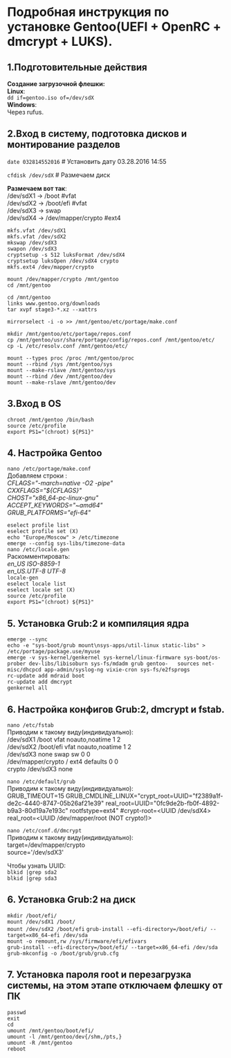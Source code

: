 # Подробная инструкция по установке Gentoo(UEFI + OpenRC + dmcrypt + LUKS).

## 1.Подготовительные действия
**Создание загрузочной флешки:**  
**Linux**:  
`dd if=gentoo.iso of=/dev/sdX`  
**Windows**:  
Через rufus.  
  
## 2.Вход в систему, подготовка дисков и монтирование разделов

`date 032814552016` # Установить дату 03.28.2016 14:55  

`cfdisk /dev/sdX` # Размечаем диск 

**Размечаем вот так**:  
/dev/sdX1 -> /boot #vfat  
/dev/sdX2 -> /boot/efi #vfat  
/dev/sdX3 -> swap  
/dev/sdX4 -> /dev/mapper/crypto #ext4  

`mkfs.vfat /dev/sdX1`  
`mkfs.vfat /dev/sdX2`  
`mkswap /dev/sdX3`  
`swapon /dev/sdX3`  
`cryptsetup -s 512 luksFormat /dev/sdX4`  
`cryptsetup luksOpen /dev/sdX4 crypto`  
`mkfs.ext4 /dev/mapper/crypto`  
 
`mount /dev/mapper/crypto /mnt/gentoo`  
`cd /mnt/gentoo`  

`cd /mnt/gentoo`  
`links www.gentoo.org/downloads`  
`tar xvpf stage3-*.xz --xattrs`  

`mirrorselect -i -o >> /mnt/gentoo/etc/portage/make.conf`  
  
`mkdir /mnt/gentoo/etc/portage/repos.conf`  
`cp /mnt/gentoo/usr/share/portage/config/repos.conf /mnt/gentoo/etc/`  
`cp -L /etc/resolv.conf /mnt/gentoo/etc/`  
  
`mount --types proc /proc /mnt/gentoo/proc`  
`mount --rbind /sys /mnt/gentoo/sys`  
`mount --make-rslave /mnt/gentoo/sys`  
`mount --rbind /dev /mnt/gentoo/dev`  
`mount --make-rslave /mnt/gentoo/dev`  
  
## 3.Вход в OS
`chroot /mnt/gentoo /bin/bash`  
`source /etc/profile`  
`export PS1="(chroot) ${PS1}"`  
  
## 4. Настройка Gentoo
`nano /etc/portage/make.conf`  
Добавляем строки :  
*CFLAGS="-march=native -O2 -pipe"*  
*CXXFLAGS="${CFLAGS}"*  
*CHOST="x86_64-pc-linux-gnu"*  
*ACCEPT_KEYWORDS="~amd64"*  
*GRUB_PLATFORMS="efi-64"*  
  
`eselect profile list`  
`eselect profile set (X)`  
`echo "Europe/Moscow" > /etc/timezone`  
`emerge --config sys-libs/timezone-data`   
`nano /etc/locale.gen`  
Раскомментировать:  
*en_US ISO-8859-1*  
*en_US.UTF-8 UTF-8*  
`locale-gen`  
`eselect locale list`  
`eselect locale set (X)`  
`source /etc/profile`  
`export PS1="(chroot) ${PS1}"`  
  
## 5. Установка Grub:2 и компиляция ядра
`emerge --sync`  
`echo -e "sys-boot/grub mount\nsys-apps/util-linux static-libs" > /etc/portage/package.use/myuse`  
`emerge -v sys-kernel/genkernel sys-kernel/linux-firmware sys-boot/os-prober dev-libs/libisoburn sys-fs/mdadm grub gentoo-   sources net-misc/dhcpcd app-admin/syslog-ng vixie-cron sys-fs/e2fsprogs`  
`rc-update add mdraid boot`  
`rc-update add dmcrypt`  
`genkernel all`  
## 6. Настройка конфигов Grub:2, dmcrypt и fstab.
`nano /etc/fstab`  
Приводим к такому виду(индивидуально):  
/dev/sdX1 /boot vfat noauto,noatime 1 2  
/dev/sdX2 /boot/efi vfat noauto,noatime 1 2  
/dev/sdX3 none swap sw 0 0  
/dev/mapper/crypto / ext4 defaults 0 0  
crypto /dev/sdX3 none  
  
`nano /etc/default/grub`  
Приводим к такому виду(индивидуально):  
GRUB_TIMEOUT=15
GRUB_CMDLINE_LINUX="crypt_root=UUID="f2389a1f-de2c-4440-8747-05b26af21e39" real_root=UUID="0fc9de2b-fb0f-4892-b9a3-80d19a7e193c" rootfstype=ext4" #crypt-root=<UUID /dev/sdX4> real_root=<UUID /dev/mapper/root (NOT crypto!)>
  
`nano /etc/conf.d/dmcrypt`  
Приводим к такому виду(индивидуально):  
target=/dev/mapper/crypto  
source='/dev/sdX3'  
  
Чтобы узнать UUID:  
`blkid |grep sda2`  
`blkid |grep sda3`  
  
## 6. Установка Grub:2 на диск
`mkdir /boot/efi/`  
`mount /dev/sdX1 /boot/`  
`mount /dev/sdX2 /boot/efi`
`grub-install --efi-directory=/boot/efi/ --target=x86_64-efi /dev/sda`  
`mount -o remount,rw /sys/firmware/efi/efivars`  
`grub-install --efi-directory=/boot/efi/ --target=x86_64-efi /dev/sda`  
`grub-mkconfig -o /boot/grub/grub.cfg`  
  
## 7. Установка пароля root и перезагрузка системы, на этом этапе отключаем флешку от ПК
`passwd`  
`exit`  
`cd`  
`umount /mnt/gentoo/boot/efi/`  
`umount -l /mnt/gentoo/dev{/shm,/pts,}`  
`umount -R /mnt/gentoo`  
`reboot`  
